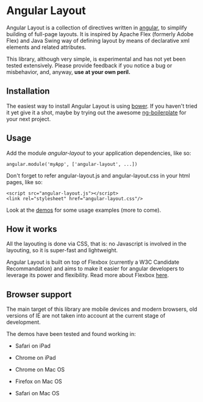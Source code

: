 Angular Layout
==============

Angular Layout is a collection of directives written in [angular][2], to
simplify building of full-page layouts. It is inspired by Apache Flex (formerly
Adobe Flex) and Java Swing way of defining layout by means of declarative xml elements and
related attributes.

This library, although very simple, is experimental and has not yet been tested
extensively. Please provide feedback if you notice a bug or misbehavior, and,
anyway, **use at your own peril.**

Installation
------------

The easiest way to install Angular Layout is using [bower][1]. If you haven't
tried it yet give it a shot, maybe by trying out the awesome [ng-boilerplate][3]
for your next project.

Usage
-----

Add the module *angular-layout* to your application dependencies, like so:

~~~~~~~~~~~~~~~~~~~~~~~~~~~~~~~~~~~~~~~~~~~~~~~~~~~~~~~~~~~~~~~~~~~~~~~~~~~~~~~~
angular.module('myApp', ['angular-layout', ...])
~~~~~~~~~~~~~~~~~~~~~~~~~~~~~~~~~~~~~~~~~~~~~~~~~~~~~~~~~~~~~~~~~~~~~~~~~~~~~~~~

Don't forget to refer angular-layout.js and angular-layout.css in your html
pages, like so:

~~~~~~~~~~~~~~~~~~~~~~~~~~~~~~~~~~~~~~~~~~~~~~~~~~~~~~~~~~~~~~~~~~~~~~~~~~~~~~~~
<script src="angular-layout.js"></script>
<link rel="stylesheet" href="angular-layout.css"/>
~~~~~~~~~~~~~~~~~~~~~~~~~~~~~~~~~~~~~~~~~~~~~~~~~~~~~~~~~~~~~~~~~~~~~~~~~~~~~~~~

Look at the [demos][4] for some usage examples (more to come).

How it works
------------

All the layouting is done via CSS, that is: no Javascript is involved in the
layouting, so it is super-fast and lightweight.

Angular Layout is built on top of Flexbox (currently a W3C Candidate
Recommandation) and aims to make it easier for angular developers to leverage
its power and flexibility. Read more about Flexbox [here][5].

[5]: <http://css-tricks.com/snippets/css/a-guide-to-flexbox/>

Browser support
---------------

The main target of this library are mobile devices and modern browsers, old
versions of IE are not taken into account at the current stage of development.

The demos have been tested and found working in:

-   Safari on iPad

-   Chrome on iPad

-   Chrome on Mac OS

-   Firefox on Mac OS

-   Safari on Mac OS

[4]: <https://github.com/demerzel3/angular-layout/tree/master/demos>

[1]: <http://bower.io/>

[3]: <http://joshdmiller.github.io/ng-boilerplate>

[2]: <http://angularjs.org/>
